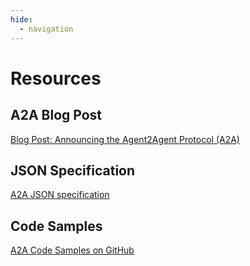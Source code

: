 ```yaml
---
hide:
  - navigation
---
```


# Resources

## A2A Blog Post

[Blog Post: Announcing the Agent2Agent Protocol (A2A)](https://developers.googleblog.com/en/a2a-a-new-era-of-agent-interoperability/)

## JSON Specification

[A2A JSON specification](https://github.com/google/A2A/tree/main/specification/json)

## Code Samples

[A2A Code Samples on GitHub](https://github.com/google/A2A/tree/main/samples)
